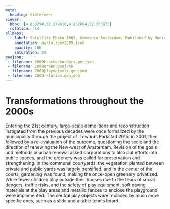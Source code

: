 ```yaml
---
meta:
  heading: Slotermeer
viewer:
  bbox: [4.830294,52.379818,4.832804,52.380875]
  rotation: -14
allmaps:
  - label: Satellite Photo 2009. Gemeente Amsterdam. Published by Municipality of Amsterdam, Basic information, 2017
    annotation: aerialzoom2009.json
    opacity: 100
    saturation: 50
geojson:
 - filename: 2009benchesborders.geojson
 - filename: 2009green.geojson
 - filename: 2009playobjects.geojson
 - filename: 2009relation.geojson
---
```

# Transformations throughout the 2000s
Entering the 21st century, large-scale demolitions and reconstruction instigated from the previous decades were once formalized by the municipality through the project of ‘Towards Parkstad 2015’ in 2001, then followed by a re-evaluation of the outcome, questioning the scale and the direction of renewing the New-west of Amsterdam. Revision of the goals and methods in urban renewal asked corporations to also put efforts into public spaces, and the greenery was called for preservation and strengthening. In the communal courtyards, the vegetation planted between private and public yards was largely densified, and in the center of the courts, gardening was found, making the once-open greenery privatized. While fewer children play outside their houses due to the fears of social dangers, traffic risks, and the safety of play equipment, soft paving materials at the play areas and metallic fences to enclose the playground were implemented. The neutral play objects were replaced by much more specific ones, such as a slide and a table tennis board. 